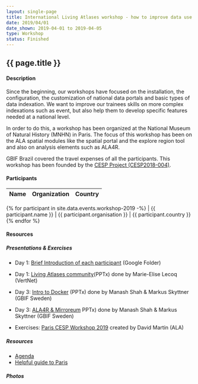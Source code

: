 ```yaml
---
layout: single-page
title: International Living Atlases workshop - how to improve data use with Atlas of Living Australia modules
date: 2019/04/01
date_shown: 2019-04-01 to 2019-04-05
type: Workshop
status: Finished
---
```


## {{ page.title }}

#### Description 

Since the beginning, our workshops have focused on the installation, the configuration, the customization of national data portals and basic types of data indexation. We want to improve our trainees skills on more complex indexations such as event, but also help them to develop specific features needed at a national level.

In order to do this, a workshop has been organized at the National Museum of Natural History (MNHN) in Paris. The focus of this workshop has been on the ALA spatial modules like the spatial portal and the explore region tool and also on analysis elements such as ALA4R.

GBIF Brazil covered the travel expenses of all the participants. This workshop has been founded by the [CESP Project (CESP2018-004)](/projects/cesp-2019.html).

#### Participants 


| Name | Organization | Country |
|------|--------------|---------|
{% for participant in site.data.events.workshop-2019 -%}
| {{ participant.name }}  | {{ participant.organisation }}  | {{ participant.country }}
{% endfor %}


#### Resources 

##### Presentations & Exercises
- Day 1: [Brief Introduction of each participant](https://drive.google.com/drive/folders/136ExCL6lPWL84b2X5HQnQh5GBlxKvAMl?usp=sharing) (Google Folder)
- Day 1: [Living Atlases community](https://drive.google.com/file/d/15H_sy0KEqSwfzscp5HofifYHVU-eYffT/view?usp=sharing)(PPTx) done by Marie-Elise Lecoq (VertNet)
- Day 3: [Intro to Docker](https://drive.google.com/file/d/1CK6GL5Pur85y7AfKO8F4O6azL1zNH5zd/view) (PPTx) done by Manash Shah & Markus Skyttner (GBIF Sweden)
- Day 3: [ALA4R & Mirroreum](https://drive.google.com/file/d/1vLBYnFD3XmuyWivjkHbpfIwNY92unD1x/view?usp=sharing) PPTx) done by Manash Shah & Markus Skyttner (GBIF Sweden)

- Exercises: [Paris CESP Workshop 2019](https://docs.google.com/document/d/1efCVnXV9JxbKG6f-b4BtE_w8iQf-4bElEcRqINh5WfY/edit?usp=sharing) created by David Martin (ALA)

##### Resources 
- [Agenda]()
- [Helpful guide to Paris]()

##### Photos
